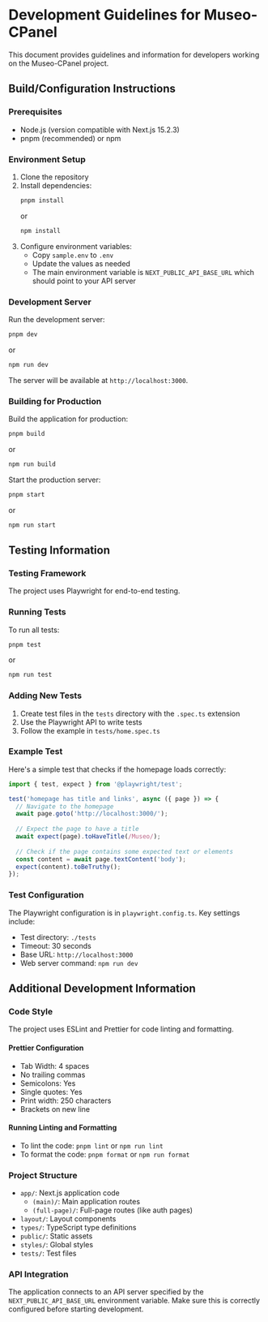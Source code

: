 # Development Guidelines for Museo-CPanel

This document provides guidelines and information for developers working on the Museo-CPanel project.

## Build/Configuration Instructions

### Prerequisites
- Node.js (version compatible with Next.js 15.2.3)
- pnpm (recommended) or npm

### Environment Setup
1. Clone the repository
2. Install dependencies:
   ```bash
   pnpm install
   ```
   or
   ```bash
   npm install
   ```
3. Configure environment variables:
   - Copy `sample.env` to `.env`
   - Update the values as needed
   - The main environment variable is `NEXT_PUBLIC_API_BASE_URL` which should point to your API server

### Development Server
Run the development server:
```bash
pnpm dev
```
or
```bash
npm run dev
```

The server will be available at `http://localhost:3000`.

### Building for Production
Build the application for production:
```bash
pnpm build
```
or
```bash
npm run build
```

Start the production server:
```bash
pnpm start
```
or
```bash
npm run start
```

## Testing Information

### Testing Framework
The project uses Playwright for end-to-end testing.

### Running Tests
To run all tests:
```bash
pnpm test
```
or
```bash
npm run test
```

### Adding New Tests
1. Create test files in the `tests` directory with the `.spec.ts` extension
2. Use the Playwright API to write tests
3. Follow the example in `tests/home.spec.ts`

### Example Test
Here's a simple test that checks if the homepage loads correctly:

```typescript
import { test, expect } from '@playwright/test';

test('homepage has title and links', async ({ page }) => {
  // Navigate to the homepage
  await page.goto('http://localhost:3000/');
  
  // Expect the page to have a title
  await expect(page).toHaveTitle(/Museo/);
  
  // Check if the page contains some expected text or elements
  const content = await page.textContent('body');
  expect(content).toBeTruthy();
});
```

### Test Configuration
The Playwright configuration is in `playwright.config.ts`. Key settings include:
- Test directory: `./tests`
- Timeout: 30 seconds
- Base URL: `http://localhost:3000`
- Web server command: `npm run dev`

## Additional Development Information

### Code Style
The project uses ESLint and Prettier for code linting and formatting.

#### Prettier Configuration
- Tab Width: 4 spaces
- No trailing commas
- Semicolons: Yes
- Single quotes: Yes
- Print width: 250 characters
- Brackets on new line

#### Running Linting and Formatting
- To lint the code: `pnpm lint` or `npm run lint`
- To format the code: `pnpm format` or `npm run format`

### Project Structure
- `app/`: Next.js application code
  - `(main)/`: Main application routes
  - `(full-page)/`: Full-page routes (like auth pages)
- `layout/`: Layout components
- `types/`: TypeScript type definitions
- `public/`: Static assets
- `styles/`: Global styles
- `tests/`: Test files

### API Integration
The application connects to an API server specified by the `NEXT_PUBLIC_API_BASE_URL` environment variable. Make sure this is correctly configured before starting development.
